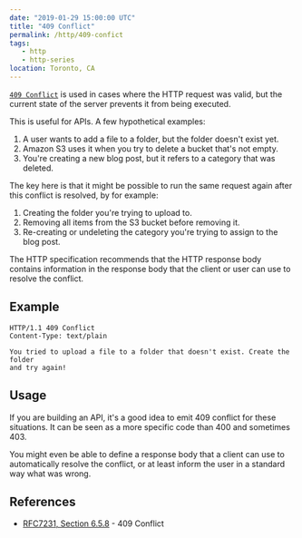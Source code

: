 ```yaml
---
date: "2019-01-29 15:00:00 UTC"
title: "409 Conflict"
permalink: /http/409-confict
tags:
   - http
   - http-series
location: Toronto, CA
---
```


[`409 Conflict`][1] is used in cases where the HTTP request was valid, but the
current state of the server prevents it from being executed.

This is useful for APIs. A few hypothetical examples:

1. A user wants to add a file to a folder, but the folder doesn't exist yet.
2. Amazon S3 uses it when you try to delete a bucket that's not empty.
3. You're creating a new blog post, but it refers to a category that was
   deleted.

The key here is that it might be possible to run the same request again after
this conflict is resolved, by for example:

1. Creating the folder you're trying to upload to.
2. Removing all items from the S3 bucket before removing it.
3. Re-creating or undeleting the category you're trying to assign to the blog
   post.

The HTTP specification recommends that the HTTP response body contains
information in the response body that the client or user can use to resolve
the conflict.

Example
-------

```http
HTTP/1.1 409 Conflict
Content-Type: text/plain

You tried to upload a file to a folder that doesn't exist. Create the folder
and try again!
```

Usage
-----

If you are building an API, it's a good idea to emit 409 conflict for these
situations. It can be seen as a more specific code than 400 and sometimes 403.

You might even be able to define a response body that a client can use to
automatically resolve the conflict, or at least inform the user in a standard
way what was wrong.


References
----------

* [RFC7231, Section 6.5.8][1] - 409 Conflict

[1]: https://tools.ietf.org/html/rfc7231#section-6.5.8 "409 Conflict"
